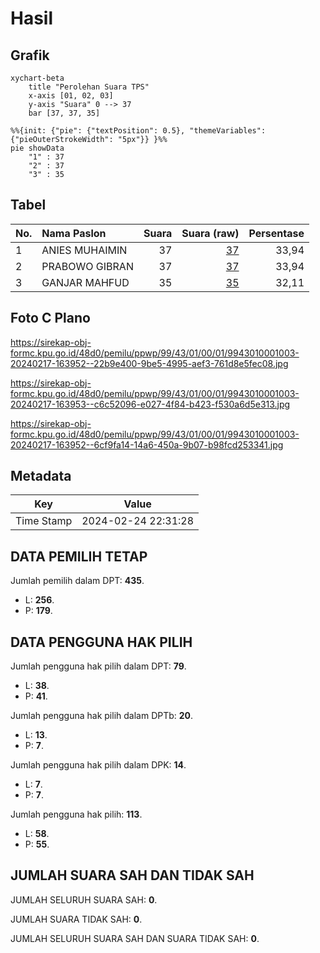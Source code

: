 # Hasil

## Grafik

```mermaid
xychart-beta
    title "Perolehan Suara TPS"
    x-axis [01, 02, 03]
    y-axis "Suara" 0 --> 37
    bar [37, 37, 35]
```

```mermaid
%%{init: {"pie": {"textPosition": 0.5}, "themeVariables": {"pieOuterStrokeWidth": "5px"}} }%%
pie showData
    "1" : 37
    "2" : 37
    "3" : 35
```

## Tabel

| No. | Nama Paslon    | Suara | Suara (raw) | Persentase |
|:--- |:-------------- | -----:| -----------:| ----------:|
| 1   | ANIES MUHAIMIN | 37    | [37][p-1]   | 33,94      |
| 2   | PRABOWO GIBRAN | 37    | [37][p-2]   | 33,94      |
| 3   | GANJAR MAHFUD  | 35    | [35][p-3]   | 32,11      |


[p-1]: https://github.com/gigit-pemilu/pemilu-2024-99-luar-negeri/blob/main/pilpres/hitung-suara/sub/99-luar-negeri/sub/43-hamburg-jerman/sub/01-hamburg-jerman/sub/0001-hamburg-jerman/sub/003-tps-001/sub/paslon-1.txt
[p-2]: https://github.com/gigit-pemilu/pemilu-2024-99-luar-negeri/blob/main/pilpres/hitung-suara/sub/99-luar-negeri/sub/43-hamburg-jerman/sub/01-hamburg-jerman/sub/0001-hamburg-jerman/sub/003-tps-001/sub/paslon-2.txt
[p-3]: https://github.com/gigit-pemilu/pemilu-2024-99-luar-negeri/blob/main/pilpres/hitung-suara/sub/99-luar-negeri/sub/43-hamburg-jerman/sub/01-hamburg-jerman/sub/0001-hamburg-jerman/sub/003-tps-001/sub/paslon-3.txt

## Foto C Plano

https://sirekap-obj-formc.kpu.go.id/48d0/pemilu/ppwp/99/43/01/00/01/9943010001003-20240217-163952--22b9e400-9be5-4995-aef3-761d8e5fec08.jpg

https://sirekap-obj-formc.kpu.go.id/48d0/pemilu/ppwp/99/43/01/00/01/9943010001003-20240217-163953--c6c52096-e027-4f84-b423-f530a6d5e313.jpg

https://sirekap-obj-formc.kpu.go.id/48d0/pemilu/ppwp/99/43/01/00/01/9943010001003-20240217-163952--6cf9fa14-14a6-450a-9b07-b98fcd253341.jpg


## Metadata

| Key        | Value               |
| ---------- | ------------------- |
| Time Stamp | 2024-02-24 22:31:28 |


## DATA PEMILIH TETAP

Jumlah pemilih dalam DPT: **435**.
 * L: **256**.
 * P: **179**.

## DATA PENGGUNA HAK PILIH

Jumlah pengguna hak pilih dalam DPT: **79**.
 * L: **38**.
 * P: **41**.

Jumlah pengguna hak pilih dalam DPTb: **20**.
 * L: **13**.
 * P: **7**.

Jumlah pengguna hak pilih dalam DPK: **14**.
 * L: **7**.
 * P: **7**.

Jumlah pengguna hak pilih: **113**.
 * L: **58**.
 * P: **55**.

## JUMLAH SUARA SAH DAN TIDAK SAH

JUMLAH SELURUH SUARA SAH: **0**.

JUMLAH SUARA TIDAK SAH: **0**.

JUMLAH SELURUH SUARA SAH DAN SUARA TIDAK SAH: **0**.


